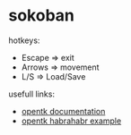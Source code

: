 sokoban
=======

hotkeys:
- Escape => exit
- Arrows => movement
- L/S => Load/Save

usefull links:
- [opentk documentation](http://www.opentk.com/doc)
- [opentk habrahabr example](http://habrahabr.ru/post/133983/)

